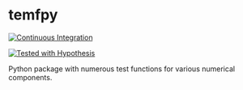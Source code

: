 # temfpy

[![Continuous Integration](https://github.com/OpenSourceEconomics/temfpy/workflows/CI/badge.svg?branch=master)](https://github.com/OpenSourceEconomics/temfpy/actions?query=branch%3Amaster)

[![Tested with Hypothesis](https://img.shields.io/badge/hypothesis-tested-brightgreen.svg)](https://hypothesis.readthedocs.io/)

Python package with numerous test functions for various numerical components.

